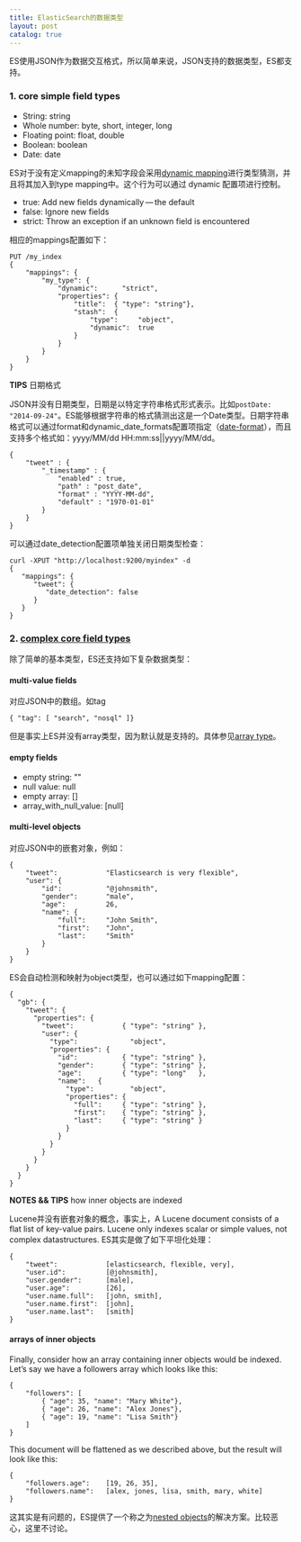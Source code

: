```yaml
---
title: ElasticSearch的数据类型
layout: post
catalog: true
---
```


ES使用JSON作为数据交互格式，所以简单来说，JSON支持的数据类型，ES都支持。

### 1. core simple field types

* String: string
* Whole number: byte, short, integer, long
* Floating point: float, double
* Boolean: boolean
* Date: date


ES对于没有定义mapping的未知字段会采用[dynamic mapping](http://www.elasticsearch.org/guide/en/elasticsearch/guide/current/dynamic-mapping.html)进行类型猜测，并且将其加入到type mapping中。这个行为可以通过 dynamic 配置项进行控制。

* true: Add new fields dynamically — the default
* false: Ignore new fields
* strict: Throw an exception if an unknown field is encountered

相应的mappings配置如下：

	PUT /my_index
	{
	    "mappings": {
	        "my_type": {
	            "dynamic":      "strict", 
	            "properties": {
	                "title":  { "type": "string"},
	                "stash":  {
	                    "type":     "object",
	                    "dynamic":  true 
	                }
	            }
	        }
	    }
	}


**TIPS** 日期格式

JSON并没有日期类型，日期是以特定字符串格式形式表示。比如`postDate: "2014-09-24"`。ES能够根据字符串的格式猜测出这是一个Date类型。日期字符串格式可以通过format和dynamic_date_formats配置项指定（[date-format](http://www.elasticsearch.org/guide/en/elasticsearch/reference/current/mapping-date-format.html)），而且支持多个格式如：yyyy/MM/dd HH:mm:ss||yyyy/MM/dd。

	{
	    "tweet" : {
	        "_timestamp" : {
	            "enabled" : true,
	            "path" : "post_date",
	            "format" : "YYYY-MM-dd",
	            "default" : "1970-01-01"
	        }
	    }
	}


可以通过date_detection配置项单独关闭日期类型检查：

	curl -XPUT "http://localhost:9200/myindex" -d
	{
	   "mappings": {
	      "tweet": {
	         "date_detection": false
	      }
	   }
	}


### 2. [complex core field types](http://www.elasticsearch.org/guide/en/elasticsearch/guide/current/complex-core-fields.html)

除了简单的基本类型，ES还支持如下复杂数据类型：


####  multi-value fields

对应JSON中的数组。如tag

	{ "tag": [ "search", "nosql" ]}

但是事实上ES并没有array类型，因为默认就是支持的。具体参见[array type](http://www.elasticsearch.org/guide/en/elasticsearch/reference/current/mapping-array-type.html#mapping-array-type)。

####  empty fields

* empty string: ""
* null value: null
* empty array: []
* array_with_null_value: [null]

#### multi-level objects

对应JSON中的嵌套对象，例如：

	{
	    "tweet":            "Elasticsearch is very flexible",
	    "user": {
	        "id":           "@johnsmith",
	        "gender":       "male",
	        "age":          26,
	        "name": {
	            "full":     "John Smith",
	            "first":    "John",
	            "last":     "Smith"
	        }
	    }
	}

ES会自动检测和映射为object类型，也可以通过如下mapping配置：

	{
	  "gb": {
	    "tweet": { 
	      "properties": {
	        "tweet":            { "type": "string" },
	        "user": { 
	          "type":             "object",
	          "properties": {
	            "id":           { "type": "string" },
	            "gender":       { "type": "string" },
	            "age":          { "type": "long"   },
	            "name":   { 
	              "type":         "object",
	              "properties": {
	                "full":     { "type": "string" },
	                "first":    { "type": "string" },
	                "last":     { "type": "string" }
	              }
	            }
	          }
	        }
	      }
	    }
	  }
	}


**NOTES && TIPS** how inner objects are indexed

Lucene并没有嵌套对象的概念，事实上，A Lucene document consists of a flat list of key-value pairs. Lucene only indexes scalar or simple values, not complex datastructures. ES其实是做了如下平坦化处理：

	{
	    "tweet":            [elasticsearch, flexible, very],
	    "user.id":          [@johnsmith],
	    "user.gender":      [male],
	    "user.age":         [26],
	    "user.name.full":   [john, smith],
	    "user.name.first":  [john],
	    "user.name.last":   [smith]
	}

#### arrays of inner objects

Finally, consider how an array containing inner objects would be indexed. Let’s say we have a followers array which looks like this:

	{
	    "followers": [
	        { "age": 35, "name": "Mary White"},
	        { "age": 26, "name": "Alex Jones"},
	        { "age": 19, "name": "Lisa Smith"}
	    ]
	}

This document will be flattened as we described above, but the result will look like this:

	{
	    "followers.age":    [19, 26, 35],
	    "followers.name":   [alex, jones, lisa, smith, mary, white]
	}

这其实是有问题的，ES提供了一个称之为[nested objects](http://www.elasticsearch.org/guide/en/elasticsearch/guide/current/nested-objects.html)的解决方案。比较恶心，这里不讨论。


